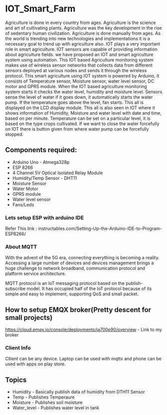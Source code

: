 # IOT_Smart_Farm
Agriculture is done in every country from ages. Agriculture is the science and art of cultivating plants. Agriculture was the key development in the rise of sedentary human civilization. Agriculture is done manually from ages. As the world is trending into new technologies and implementations it is a necessary goal to trend up with agriculture also. IOT plays a very important role in smart agriculture. IOT sensors are capable of providing information about agriculture fields. we have proposed an IOT and smart agriculture system using automation. This IOT based Agriculture monitoring system makes use of wireless sensor networks that collects data from different sensors deployed at various nodes and sends it through the wireless protocol. This smart agriculture using IOT system is powered by Arduino, it consists of Temperature sensor, Moisture sensor, water level sensor, DC motor and GPRS module. When the IOT based agriculture monitoring system starts it checks the water level, humidity and moisture level.  Sensors sense the level of water if it goes down, it automatically starts the water pump. If the temperature goes above the level, fan starts. This all is displayed on the LCD display module. This all is also seen in IOT where it shows information of Humidity, Moisture and water level with date and time, based on per minute. Temperature can be set on a particular level, it is based on the type crops cultivated. If we want to close the water forcefully on IOT there is button given from where water pump can be forcefully stopped.


## Components required:
- Arduino Uno - Atmega328p
- ESP 8266
- 4 Channel 5V Optical Isolated Relay Module 
- Humidity/Temp Sensor - DHT11
- Moisture Sensor
- Water Motor
- GPRS module
- Water level sensor
- Fans/Leds

### Lets setup ESP with arduino IDE
Refer This link : instructables.com/Setting-Up-the-Arduino-IDE-to-Program-ESP8266/

### About MQTT
With the advent of the 5G era, connecting everything is becoming a reality. Accessing a large number of devices and devices management brings a huge challenge to network broadband, communication protocol and platform service architecture.


MQTT protocol is an IoT messaging protocol based on the publish-subscribe model. It has occupied half of the IoT protocol because of its simple and easy to implement, supporting QoS and small packet.

## How to setup EMQX broker(Pretty descent for small projects)
https://cloud.emqx.io/console/deployments/ja700e90/overview - Link to my broker

### Client Info
Cllient can be any device. Laptop can be used with mqttx and phone can be used with apps on play store.

## Topics
- Humidity - Basically publish data of humidity from DTH11 Sensor
- Temp - Publishes Temperaure
- Moisture - Publishes soil moisture
- Water_level - Publishes water level in tank

